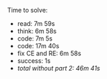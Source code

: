 Time to solve:

- read: 7m 59s
- think: 6m 58s
- code: 7m 5s
- code: 17m 40s
- fix CE and RE: 6m 58s
- success: 1s
- _total without part 2: 46m 41s_
